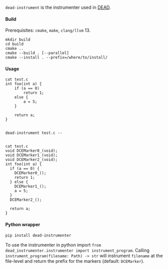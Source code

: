 `dead-instrument` is the instrumenter used in [DEAD](https://github.com/DeadCodeProductions/dead).


#### Build

Prerequisites: `cmake`, `make`, `clang/llvm` 13.

```
mkdir build
cd build
cmake .. 
cmake --build . [--parallel]
cmake --install . --prefix=/where/to/install/
```

#### Usage
```
cat test.c
int foo(int a) {
    if (a == 0)
        return 1;
    else {
        a = 5;
    }

    return a;
}


dead-instrument test.c --


cat test.c
void DCEMarker0_(void);
void DCEMarker1_(void);
void DCEMarker2_(void);
int foo(int a) {
  if (a == 0) {
    DCEMarker0_();
    return 1;
  } else {
    DCEMarker1_();
    a = 5;
  }
  DCEMarker2_();

  return a;
}
```



#### Python wrapper

`pip install dead-instrumenter`


To use the instrumenter in python import `from dead_instrumenter.instrumenter import instrument_program`. 
Calling `instrument_program(filename: Path) -> str` will instrument `filename` at the file-level and return the prefix for the markers (default: `DCEMarker`).
